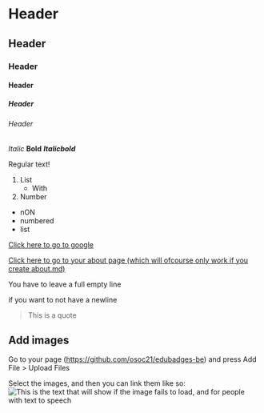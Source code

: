 # Header

## Header
### Header
#### Header
##### Header
###### Header

*Italic*
**Bold**
***Italicbold***

Regular text!

1. List
    - With
2. Number

- nON
 - numbered
- list

[Click here to go to google](https://www.google.be)

[Click here to go to your about page (which will ofcourse only work if you create about.md)](about)


You have to leave
a full empty line

if you want to not have a newline


> This is
> a quote


## Add images

Go to your page (https://github.com/osoc21/edubadges-be) and press Add File > Upload Files



Select the images, and then you can link them like so:
![This is the text that will show if the image fails to load, and for people with text to speech](imageName.png)
